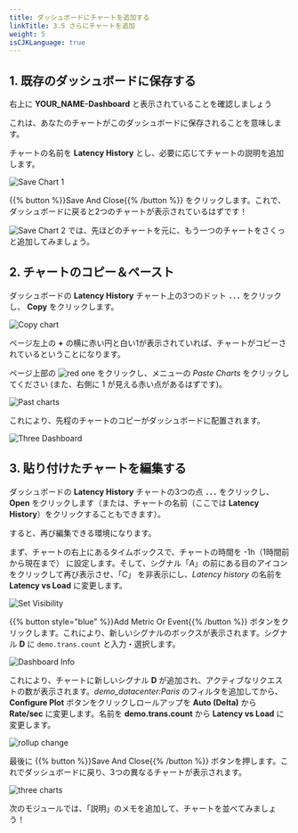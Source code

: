 ```yaml
---
title: ダッシュボードにチャートを追加する
linkTitle: 3.5 さらにチャートを追加
weight: 5
isCJKLanguage: true
---
```


## 1. 既存のダッシュボードに保存する

右上に **YOUR_NAME-Dashboard** と表示されていることを確認しましょう

これは、あなたのチャートがこのダッシュボードに保存されることを意味します。

チャートの名前を **Latency History** とし、必要に応じてチャートの説明を追加します。

![Save Chart 1](../../images/M-MoreCharts-1.png)

{{% button %}}Save And Close{{% /button %}} をクリックします。これで、ダッシュボードに戻ると2つのチャートが表示されているはずです！

![Save Chart 2](../../images/M-MoreCharts-2.png)
では、先ほどのチャートを元に、もう一つのチャートをさくっと追加してみましょう。

## 2. チャートのコピー＆ペースト

ダッシュボードの **Latency History** チャート上の3つのドット **`...`** をクリックし、 **Copy** をクリックします。

![Copy chart](../../images/M-MoreCharts-3.png)

ページ左上の **+** の横に赤い円と白い1が表示されていれば、チャートがコピーされているということになります。

ページ上部の ![red one](../../images/M-MoreCharts-4.png) をクリックし、メニューの *Paste Charts* をクリックしてください (また、右側に 1 が見える赤い点があるはずです)。

![Past charts](../../images/M-MoreCharts-5.png)

これにより、先程のチャートのコピーがダッシュボードに配置されます。

![Three Dashboard](../../images/M-MoreCharts-6.png)

## 3. 貼り付けたチャートを編集する

ダッシュボードの **Latency History** チャートの3つの点 **`...`** をクリックし、**Open** をクリックします（または、チャートの名前（ここでは **Latency History**）をクリックすることもできます）。

すると、再び編集できる環境になります。

まず、チャートの右上にあるタイムボックスで、チャートの時間を -1h（1時間前から現在まで） に設定します。そして、シグナル「*A*」の前にある目のアイコンをクリックして再び表示させ、「*C*」 を非表示にし、*Latency history* の名前を **Latency vs Load** に変更します。

![Set Visibility](../../images/M-MoreCharts-7.png)

{{% button style="blue" %}}Add Metric Or Event{{% /button %}} ボタンをクリックします。これにより、新しいシグナルのボックスが表示されます。シグナル **D** に `demo.trans.count` と入力・選択します。

![Dashboard Info](../../images/M-MoreCharts-8.png)

これにより、チャートに新しいシグナル **D** が追加され、アクティブなリクエストの数が表示されます。*demo_datacenter:Paris* のフィルタを追加してから、 **Configure Plot** ボタンをクリックしロールアップを **Auto (Delta)** から **Rate/sec** に変更します。名前を **demo.trans.count** から **Latency vs Load** に変更します。

![rollup change](../../images/M-MoreCharts-9.png)

最後に {{% button %}}Save And Close{{% /button %}} ボタンを押します。これでダッシュボードに戻り、3つの異なるチャートが表示されます。

![three charts](../../images/M-MoreCharts-10.png)

次のモジュールでは、「説明」のメモを追加して、チャートを並べてみましょう！

